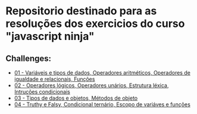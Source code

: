 # Repositorio destinado para as resoluções dos exercicios do curso "javascript ninja"

## Challenges:
- [01 - Variáveis e tipos de dados, Operadores aritméticos, Operadores de igualdade e relacionais, Funções](./challenges/challenge-01.md)
- [02 - Operadores lógicos, Operadores unários, Estrutura léxica, Intruções condicionais](./challenges/challenge-02.md)
- [03 - Tipos de dados e objetos, Métodos de objeto](./challenges/challenge-03.md)
- [04 - Truthy e Falsy, Condicional ternário, Escopo de variáves e funções](./challenges/challenge-04.md)